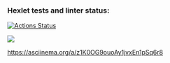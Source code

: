 ### Hexlet tests and linter status:
[![Actions Status](https://github.com/JulyNozuu/qa-auto-engineer-javascript-project-87/actions/workflows/hexlet-check.yml/badge.svg)](https://github.com/JulyNozuu/qa-auto-engineer-javascript-project-87/actions)

<a href="https://codeclimate.com/github/JulyNozuu/qa-auto-engineer-javascript-project-87/maintainability"><img src="https://api.codeclimate.com/v1/badges/7ca5a92f57530c835b83/maintainability" /></a>

https://asciinema.org/a/z1K0OG9ouoAy1jvxEn1pSq6r8

